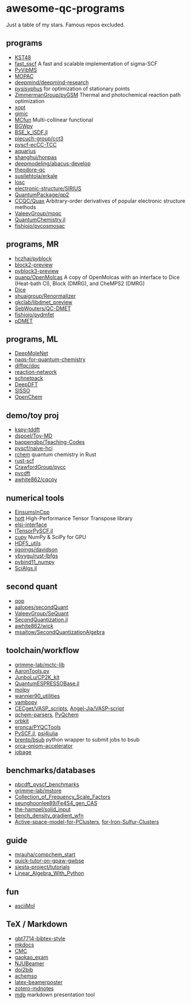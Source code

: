 # awesome-qc-programs
Just a table of my stars. Famous repos excluded.

## programs
* [KST48](https://github.com/RimoAccelerator/KST48)
* [fast_sscf](https://github.com/hongzhouye/fast_sscf) A fast and scalable implementation of sigma-SCF 
* [PyVibMS](https://github.com/smutao/PyVibMS)
* [MOPAC](https://github.com/openmopac/MOPAC)
* [deepmind/deepmind-research](https://github.com/deepmind/deepmind-research)
* [pysisyphus](https://github.com/eljost/pysisyphus) for optimization of stationary points
* [ZimmermanGroup/pyGSM](https://github.com/ZimmermanGroup/pyGSM) Thermal and photochemical reaction path optimization
* [xopt](https://github.com/hokru/xopt)
* [gimic](https://github.com/qmcurrents/gimic)
* [MCfun](https://github.com/Multi-collinear/MCfun) Multi-collinear functional 
* [BGWpy](https://github.com/BerkeleyGW/BGWpy)
* [BSE_k_ISDF.jl](https://github.com/fhenneke/BSE_k_ISDF.jl)
* [piecuch-group/cct3](https://github.com/piecuch-group/cct3)
* [pyscf-ecCC-TCC](https://github.com/seunghoonlee89/pyscf-ecCC-TCC)
* [aquarius](https://github.com/devinamatthews/aquarius)
* [shanghui/honpas](https://github.com/shanghui/honpas)
* [deepmodeling/abacus-develop](https://github.com/deepmodeling/abacus-develop)
* [theodore-qc](https://github.com/felixplasser/theodore-qc)
* [susilehtola/erkale](https://github.com/susilehtola/erkale)
* [losc](https://github.com/Yang-Laboratory/losc)
* [electronic-structure/SIRIUS](https://github.com/electronic-structure/SIRIUS)
* [QuantumPackage/qp2](https://github.com/QuantumPackage/qp2)
* [CCQC/Quax](https://github.com/CCQC/Quax) Arbitrary-order derivatives of popular electronic structure methods
* [ValeevGroup/mpqc](https://github.com/ValeevGroup/mpqc)
* [QuantumChemistry.jl](https://github.com/stefabat/QuantumChemistry.jl)
* [fishjojo/pycosmosac](https://github.com/fishjojo/pycosmosac)

## programs, MR
* [hczhai/pyblock](https://github.com/hczhai/pyblock)
* [block2-preview](https://github.com/block-hczhai/block2-preview)
* [pyblock3-preview](https://github.com/block-hczhai/pyblock3-preview)
* [quanp/OpenMolcas](https://github.com/quanp/OpenMolcas) A copy of OpenMolcas with an interface to Dice (Heat-bath CI), Block (DMRG), and CheMPS2 (DMRG) 
* [Dice](https://github.com/sanshar/Dice)
* [shuaigroup/Renormalizer](https://github.com/shuaigroup/Renormalizer)
* [gkclab/libdmet_preview](https://github.com/gkclab/libdmet_preview)
* [SebWouters/QC-DMET](https://github.com/SebWouters/QC-DMET)
* [fishjojo/pydmfet](https://github.com/fishjojo/pydmfet)
* [pDMET](https://github.com/hungpham2017/pDMET)

## programs, ML
* [DeepMoleNet](https://github.com/Frank-LIU-520/DeepMoleNet)
* [naqs-for-quantum-chemistry](https://github.com/tomdbar/naqs-for-quantum-chemistry)
* [diffqc/dqc](https://github.com/diffqc/dqc)
* [reaction-network](https://github.com/GENESIS-EFRC/reaction-network)
* [schnetpack](https://github.com/atomistic-machine-learning/schnetpack)
* [DeepDFT](https://github.com/peterbjorgensen/DeepDFT)
* [SISSO](https://github.com/rouyang2017/SISSO)
* [OpenChem](https://github.com/Mariewelt/OpenChem)

## demo/toy proj
* [kspy-tddft](https://github.com/pwborthwick/kspy-tddft)
* [dspoel/Toy-MD](https://github.com/dspoel/Toy-MD)
* [baopengbp/Teaching-Codes](https://github.com/baopengbp/Teaching-Codes)
* [pyscf/naive-hci](https://github.com/pyscf/naive-hci)
* [rchem](https://github.com/berquist/rchem) quantum chemistry in Rust
* [rust-scf](https://github.com/stanpapa/rust-scf)
* [CrawfordGroup/pycc](https://github.com/CrawfordGroup/pycc)
* [pycdft](https://github.com/MICCoMpy/pycdft)
* [awhite862/cqcpy](https://github.com/awhite862/cqcpy)

## numerical tools
* [EinsumsInCpp](https://github.com/jturney/EinsumsInCpp)
* [hptt](https://github.com/springer13/hptt) High-Performance Tensor Transpose library 
* [elsi-interface](https://github.com/ElectronicStructureLibrary/elsi-interface)
* [ITensorPySCF.jl](https://github.com/mtfishman/ITensorPySCF.jl)
* [cupy](https://github.com/cupy/cupy) NumPy & SciPy for GPU 
* [HDF5_utils](https://github.com/jterwin/HDF5_utils)
* [jjgoings/davidson](https://github.com/jjgoings/davidson)
* [ybyygu/rust-lbfgs](https://github.com/ybyygu/rust-lbfgs)
* [pybind11_numpy](https://github.com/jamesETsmith/pybind11_numpy)
* [SciAlgs.jl](https://github.com/zyth0s/SciAlgs.jl)

## second quant
* [qop](https://github.com/refraction-ray/qop)
* [aalopes/secondQuant](https://github.com/aalopes/secondQuant)
* [ValeevGroup/SeQuant](https://github.com/ValeevGroup/SeQuant)
* [SecondQuantization.jl](https://github.com/stefabat/SecondQuantization.jl)
* [awhite862/wick](https://github.com/awhite862/wick)
* [msaitow/SecondQuantizationAlgebra](https://github.com/msaitow/SecondQuantizationAlgebra)

## toolchain/workflow
* [grimme-lab/mctc-lib](https://github.com/grimme-lab/mctc-lib)
* [AaronTools.py](https://github.com/QChASM/AaronTools.py)
* [JunboLu/CP2K_kit](https://github.com/JunboLu/CP2K_kit)
* [QuantumESPRESSOBase.jl](https://github.com/MineralsCloud/QuantumESPRESSOBase.jl)
* [molpy](https://github.com/steabert/molpy)
* [wannier90_utilities](https://github.com/cationly/wannier90_utilities)
* [yambopy](https://github.com/henriquemiranda/yambopy)
* [CECget/VASP_scripts](https://github.com/CECget/VASP_scripts), [Angel-Jia/VASP-script](https://github.com/Angel-Jia/VASP-script)
* [qchem-parsers](https://github.com/abelcarreras/qchem-parsers), [PyQchem](https://github.com/abelcarreras/PyQchem)
* [orbkit](https://github.com/orbkit/orbkit)
* [eronca/PYQCTools](https://github.com/eronca/PYQCTools)
* [PySCF.jl](https://github.com/zyth0s/PySCF.jl), [psi4julia](https://github.com/zyth0s/psi4julia)
* [brentp/bsub](https://github.com/brentp/bsub) python wrapper to submit jobs to bsub
* [orca-oniom-accelerator](https://github.com/Hare80/orca-oniom-accelerator)
* [jobage](https://github.com/c4rO-0/jobage)

## benchmarks/databases
* [pbcdft_pyscf_benchmarks](https://github.com/Jasonmyu/pbcdft_pyscf_benchmarks)
* [grimme-lab/mstore](https://github.com/grimme-lab/mstore)
* [Collection_of_Frequency_Scale_Factors](https://github.com/liyuanhe211/Collection_of_Frequency_Scale_Factors)
* [seunghoonlee89/Fe4S4_gen_CAS](https://github.com/seunghoonlee89/Fe4S4_gen_CAS)
* [the-hampel/solid_input](https://github.com/the-hampel/solid_input)
* [bench_density_gradient_wfn](https://github.com/zyth0s/bench_density_gradient_wfn)
* [Active-space-model-for-PClusters](https://github.com/zhendongli2008/Active-space-model-for-PClusters), [for-Iron-Sulfur-Clusters](https://github.com/zhendongli2008/Active-space-model-for-Iron-Sulfur-Clusters)

## guide
* [mrauha/compchem_start](https://github.com/mrauha/compchem_start)
* [quick-tutor-on-gpaw-gwbse](https://github.com/minyez/quick-tutor-on-gpaw-gwbse)
* [siesta-project/tutorials](https://github.com/siesta-project/tutorials)
* [Linear_Algebra_With_Python](https://github.com/MacroAnalyst/Linear_Algebra_With_Python)

## fun
* [asciiMol](https://github.com/dewberryants/asciiMol)

## TeX / Markdown
* [gbt7714-bibtex-style](https://github.com/zepinglee/gbt7714-bibtex-style)
* [mkdocs](https://github.com/mkdocs/mkdocs)
* [CMC](https://github.com/shaodongtang/CMC)
* [gaokao_exam](https://github.com/shaodongtang/gaokao_exam)
* [NJUBeamer](https://github.com/nju-lug/NJUBeamer)
* [doi2bib](https://github.com/schneiderfelipe/doi2bib)
* [achemso](https://github.com/josephwright/achemso)
* [latex-beamerposter](https://github.com/deselaers/latex-beamerposter)
* [zotero-mdnotes](https://github.com/argenos/zotero-mdnotes)
* [mdp](https://github.com/visit1985/mdp)  markdown presentation tool

